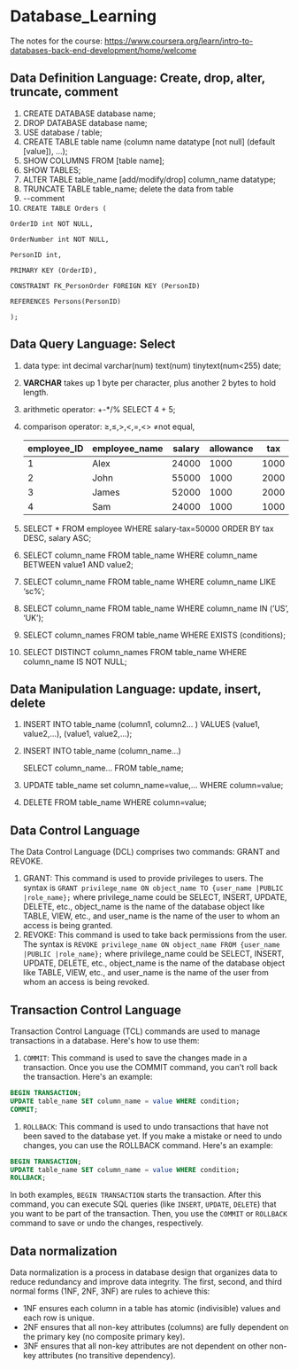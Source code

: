 # Database_Learning
The notes for the course: https://www.coursera.org/learn/intro-to-databases-back-end-development/home/welcome

## Data Definition Language: Create, drop, alter, truncate, comment

1. CREATE DATABASE database name;
2. DROP DATABASE database name;
3. USE database / table;
4. CREATE TABLE table name (column name datatype [not null] (default [value]), …);
5. SHOW COLUMNS FROM [table name];
6. SHOW TABLES;
7. ALTER TABLE table_name [add/modify/drop] column_name datatype;
8. TRUNCATE TABLE table_name; delete the data from table
9. --comment
10. `CREATE TABLE Orders (`

`OrderID int NOT NULL,`

`OrderNumber int NOT NULL,`

`PersonID int,`

`PRIMARY KEY (OrderID),`

`CONSTRAINT FK_PersonOrder FOREIGN KEY (PersonID)`

`REFERENCES Persons(PersonID)`

`);`

## Data Query Language: Select

1. data type: int decimal varchar(num) text(num) tinytext(num<255) date;
2. **VARCHAR** takes up 1 byte per character, plus another 2 bytes to hold length.
3. arithmetic operator: +-*/% SELECT 4 + 5;
4. comparison operator: ≥,≤,>,<,=,<> ≠not equal,
    
    
    | employee_ID | employee_name | salary | allowance | tax |
    | --- | --- | --- | --- | --- |
    | 1 | Alex | 24000 | 1000 | 1000 |
    | 2 | John | 55000 | 1000 | 2000 |
    | 3 | James | 52000 | 1000 | 2000 |
    | 4 | Sam | 24000 | 1000 | 1000 |
5. SELECT * FROM employee WHERE salary-tax=50000 ORDER BY tax DESC, salary ASC;
6. SELECT column_name FROM table_name WHERE column_name BETWEEN value1 AND value2;
7. SELECT column_name FROM table_name WHERE column_name LIKE ‘sc%’;
8. SELECT column_name FROM table_name WHERE column_name IN (’US’, ‘UK’);
9. SELECT column_names FROM table_name WHERE EXISTS (conditions);
10. SELECT DISTINCT column_names FROM table_name WHERE column_name IS NOT NULL;

## Data Manipulation Language: update, insert, delete

1. INSERT INTO table_name (column1, column2… ) VALUES (value1, value2,…), (value1, value2,…);
2. INSERT INTO table_name (column_name…)
    
    SELECT column_name… FROM table_name;
    
3. UPDATE table_name set column_name=value,… WHERE column=value;
4. DELETE FROM table_name WHERE column=value;

## Data Control Language

The Data Control Language (DCL) comprises two commands: GRANT and REVOKE.

1. GRANT: This command is used to provide privileges to users. The syntax is `GRANT privilege_name ON object_name TO {user_name |PUBLIC |role_name};` where privilege_name could be SELECT, INSERT, UPDATE, DELETE, etc., object_name is the name of the database object like TABLE, VIEW, etc., and user_name is the name of the user to whom an access is being granted.
2. REVOKE: This command is used to take back permissions from the user. The syntax is `REVOKE privilege_name ON object_name FROM {user_name |PUBLIC |role_name};` where privilege_name could be SELECT, INSERT, UPDATE, DELETE, etc., object_name is the name of the database object like TABLE, VIEW, etc., and user_name is the name of the user from whom an access is being revoked.

## **Transaction Control Language**

Transaction Control Language (TCL) commands are used to manage transactions in a database. Here's how to use them:

1. `COMMIT`: This command is used to save the changes made in a transaction. Once you use the COMMIT command, you can't roll back the transaction. Here's an example:

```sql
BEGIN TRANSACTION;
UPDATE table_name SET column_name = value WHERE condition;
COMMIT;

```

1. `ROLLBACK`: This command is used to undo transactions that have not been saved to the database yet. If you make a mistake or need to undo changes, you can use the ROLLBACK command. Here's an example:

```sql
BEGIN TRANSACTION;
UPDATE table_name SET column_name = value WHERE condition;
ROLLBACK;

```

In both examples, `BEGIN TRANSACTION` starts the transaction. After this command, you can execute SQL queries (like `INSERT`, `UPDATE`, `DELETE`) that you want to be part of the transaction. Then, you use the `COMMIT` or `ROLLBACK` command to save or undo the changes, respectively.

## Data normalization

Data normalization is a process in database design that organizes data to reduce redundancy and improve data integrity. The first, second, and third normal forms (1NF, 2NF, 3NF) are rules to achieve this:

- 1NF ensures each column in a table has atomic (indivisible) values and each row is unique.
- 2NF ensures that all non-key attributes (columns) are fully dependent on the primary key (no composite primary key).
- 3NF ensures that all non-key attributes are not dependent on other non-key attributes (no transitive dependency).
